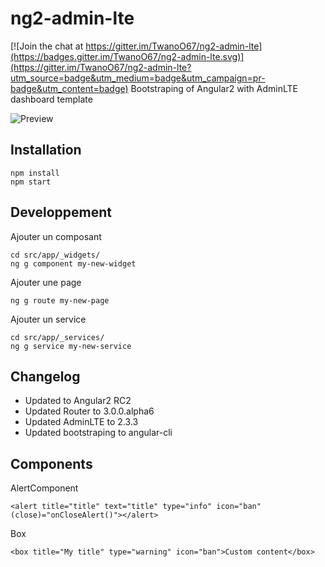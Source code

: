 # ng2-admin-lte

[![Join the chat at https://gitter.im/TwanoO67/ng2-admin-lte](https://badges.gitter.im/TwanoO67/ng2-admin-lte.svg)](https://gitter.im/TwanoO67/ng2-admin-lte?utm_source=badge&utm_medium=badge&utm_campaign=pr-badge&utm_content=badge)
Bootstraping of Angular2 with AdminLTE dashboard template

![Preview](https://almsaeedstudio.com/img/AdminLTE2.1.png)

## Installation

```
npm install
npm start
```

## Developpement

Ajouter un composant

```
cd src/app/_widgets/
ng g component my-new-widget
```


Ajouter une page

```
ng g route my-new-page
```

Ajouter un service

```
cd src/app/_services/
ng g service my-new-service
```



## Changelog

- Updated to Angular2 RC2
- Updated Router to 3.0.0.alpha6
- Updated AdminLTE to 2.3.3
- Updated bootstraping to angular-cli

## Components

AlertComponent

```
<alert title="title" text="title" type="info" icon="ban" (close)="onCloseAlert()"></alert>
```
Box

```
<box title="My title" type="warning" icon="ban">Custom content</box>
```
